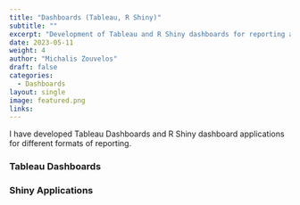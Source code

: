 ```yaml
---
title: "Dashboards (Tableau, R Shiny)"
subtitle: ""
excerpt: "Development of Tableau and R Shiny dashboards for reporting and tracking."
date: 2023-05-11
weight: 4
author: "Michalis Zouvelos"
draft: false
categories:
  - Dashboards
layout: single
image: featured.png
links:
---
```


I have developed Tableau Dashboards and R Shiny dashboard applications for different formats of reporting.

### Tableau Dashboards


### Shiny Applications


